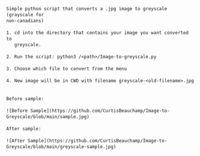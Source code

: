     Simple python script that converts a .jpg image to greyscale (grayscale for
    non-canadians)

    1. cd into the directory that contains your image you want converted to
       greyscale.

    2. Run the script: python3 /<path>/Image-to-greyscale.py

    3. Choose which file to convert from the menu

    4. New image will be in CWD with filename greyscale-<old-filename>.jpg


    Before sample:

    ![Before Sample](https://github.com/CurtisBeauchamp/Image-to-Greyscale/blob/main/sample.jpg)

    After sample:

    ![After Sample](https://github.com/CurtisBeauchamp/Image-to-Greyscale/blob/main/greyscale-sample.jpg)
